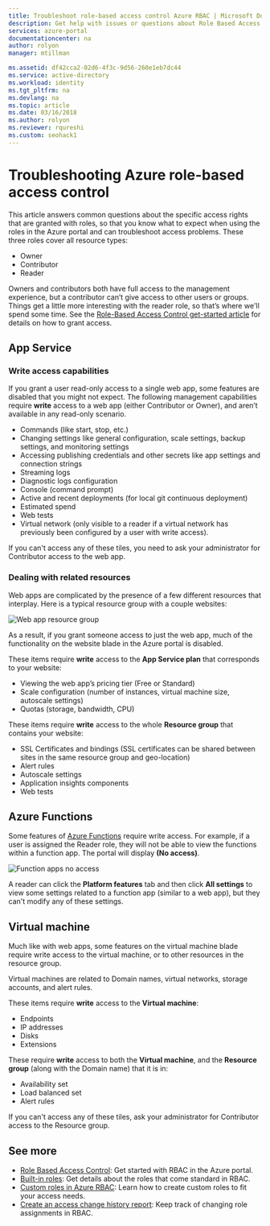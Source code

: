 ```yaml
---
title: Troubleshoot role-based access control Azure RBAC | Microsoft Docs
description: Get help with issues or questions about Role Based Access Control resources.
services: azure-portal
documentationcenter: na
author: rolyon
manager: mtillman

ms.assetid: df42cca2-02d6-4f3c-9d56-260e1eb7dc44
ms.service: active-directory
ms.workload: identity
ms.tgt_pltfrm: na
ms.devlang: na
ms.topic: article
ms.date: 03/16/2018
ms.author: rolyon
ms.reviewer: rqureshi
ms.custom: seohack1
---
```

# Troubleshooting Azure role-based access control 

This article answers common questions about the specific access rights that are granted with roles, so that you know what to expect when using the roles in the Azure portal and can troubleshoot access problems. These three roles cover all resource types:

* Owner  
* Contributor  
* Reader  

Owners and contributors both have full access to the management experience, but a contributor can’t give access to other users or groups. Things get a little more interesting with the reader role, so that’s where we'll spend some time. See the [Role-Based Access Control get-started article](role-based-access-control-configure.md) for details on how to grant access.

## App Service
### Write access capabilities
If you grant a user read-only access to a single web app, some features are disabled that you might not expect. The following management capabilities require **write** access to a web app (either Contributor or Owner), and aren’t available in any read-only scenario.

* Commands (like start, stop, etc.)
* Changing settings like general configuration, scale settings, backup settings, and monitoring settings
* Accessing publishing credentials and other secrets like app settings and connection strings
* Streaming logs
* Diagnostic logs configuration
* Console (command prompt)
* Active and recent deployments (for local git continuous deployment)
* Estimated spend
* Web tests
* Virtual network (only visible to a reader if a virtual network has previously been configured by a user with write access).

If you can't access any of these tiles, you need to ask your administrator for Contributor access to the web app.

### Dealing with related resources
Web apps are complicated by the presence of a few different resources that interplay. Here is a typical resource group with a couple websites:

![Web app resource group](./media/role-based-access-control-troubleshooting/website-resource-model.png)

As a result, if you grant someone access to just the web app, much of the functionality on the website blade in the Azure portal is disabled.

These items require **write** access to the **App Service plan** that corresponds to your website:  

* Viewing the web app’s pricing tier (Free or Standard)  
* Scale configuration (number of instances, virtual machine size, autoscale settings)  
* Quotas (storage, bandwidth, CPU)  

These items require **write** access to the whole **Resource group** that contains your website:  

* SSL Certificates and bindings (SSL certificates can be shared between sites in the same resource group and geo-location)  
* Alert rules  
* Autoscale settings  
* Application insights components  
* Web tests  

## Azure Functions
Some features of [Azure Functions](../azure-functions/functions-overview.md) require write access. For example, if a user is assigned the Reader role, they will not be able to view the functions within a function app. The portal will display **(No access)**.

![Function apps no access](./media/role-based-access-control-troubleshooting/functionapps-noaccess.png)

A reader can click the **Platform features** tab and then click **All settings** to view some settings related to a function app (similar to a web app), but they can't modify any of these settings.

## Virtual machine
Much like with web apps, some features on the virtual machine blade require write access to the virtual machine, or to other resources in the resource group.

Virtual machines are related to Domain names, virtual networks, storage accounts, and alert rules.

These items require **write** access to the **Virtual machine**:

* Endpoints  
* IP addresses  
* Disks  
* Extensions  

These require **write** access to both the **Virtual machine**, and the **Resource group** (along with the Domain name) that it is in:  

* Availability set  
* Load balanced set  
* Alert rules  

If you can't access any of these tiles, ask your administrator for Contributor access to the Resource group.

## See more
* [Role Based Access Control](role-based-access-control-configure.md): Get started with RBAC in the Azure portal.
* [Built-in roles](role-based-access-built-in-roles.md): Get details about the roles that come standard in RBAC.
* [Custom roles in Azure RBAC](role-based-access-control-custom-roles.md): Learn how to create custom roles to fit your access needs.
* [Create an access change history report](role-based-access-control-access-change-history-report.md): Keep track of changing role assignments in RBAC.

